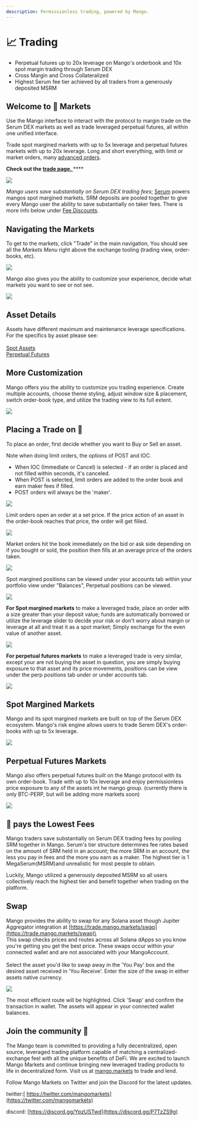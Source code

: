 ```yaml
---
description: Permissionless trading, powered by Mango.
---
```


# 📈 Trading

* Perpetual futures up to 20x leverage on Mango's orderbook and 10x spot margin trading through Serum DEX
* Cross Margin and Cross Collateralized&#x20;
* Highest Serum fee tier achieved by all traders from a generously deposited MSRM&#x20;

## **Welcome to** 🥭 Market**s**

Use the Mango interface to interact with the protocol to margin trade on the Serum DEX markets as well as trade leveraged perpetual futures, all within one unified interface.&#x20;

Trade spot margined markets with up to 5x leverage and perpetual futures markets with up to 20x leverage. Long and short everything, with limit or market orders, many [advanced orders](../faqs/trade-order-types.md).&#x20;

**Check out the** [**trade page.** ](https://trade.mango.markets)****

![](../.gitbook/assets/tradeee.png)

_Mango users save substantially on Serum DEX trading fees_; [Serum](https://projectserum.com) powers mangos spot margined markets. SRM deposits are pooled together to give every Mango user the ability to save substantially on taker fees. There is more info below under [Fee Discounts](getting-started.md#how-to-view-fee-discounts-contribute-srm).&#x20;

## **Navigating the Markets**

To get to the markets, click "Trade" in the main navigation, You should see all the _Markets Menu_ right above the exchange tooling (trading view, order-books, etc).

![](../.gitbook/assets/markets.png)

Mango also gives you the ability to customize your experience, decide what markets you want to see or not see. &#x20;

![](../.gitbook/assets/markets2.png)

## Asset Details&#x20;

Assets have different maximum and maintenance leverage specifications. For  the specifics by asset please see: \
\
[Spot Assets](../mango/token-specs.md) \
[Perpetual Futures](../mango/perp-contract-specs.md) &#x20;

## More Customization&#x20;

Mango offers you the ability to customize you trading experience. Create multiple accounts, choose theme styling, adjust window size & placement, switch order-book type, and utilize the trading view to its full extent.

![](../.gitbook/assets/customize.png)

## Placing a Trade on 🥭&#x20;

To place an order, first decide whether you want to Buy or Sell an asset.&#x20;

Note when doing limit orders, the options of POST and IOC.&#x20;

* When IOC (Immediate or Cancel) is selected - if an order is placed and not filled within seconds, it's canceled.&#x20;
* When POST is selected, limit orders are added to the order book and earn maker fees if filled.&#x20;
* POST orders will always be the 'maker'.

![](../.gitbook/assets/trademodal.png)

Limit orders open an order at a set price. If the price action of an asset in the order-book reaches that price, the order will get filled. &#x20;

![](../.gitbook/assets/market.png)

Market orders hit the book immediately on the bid or ask side depending on if you bought or sold, the position then fills at an average price of the orders taken.

![](../.gitbook/assets/limit.png)

Spot margined positions can be viewed under your accounts tab within your portfolio view under "Balances", Perpetual positions can be viewed.&#x20;

![](../.gitbook/assets/positions.png)

**For Spot margined markets** to make a leveraged trade, place an order with a size greater than your deposit value; funds are automatically borrowed or utilize the leverage slider to decide your risk or don't worry about margin or leverage at all and treat it as a spot market; Simply exchange for the even value of another asset.

![](../.gitbook/assets/sporttop.png)

**For perpetual futures markets** to make a leveraged trade is very similar, except your are not buying the asset in question, you are simply buying exposure to that asset and its price movements, positions can be view under the perp positions tab under or under accounts tab.&#x20;

![](../.gitbook/assets/perpep.png)

## Spot Margined Markets&#x20;

Mango and its spot margined markets are built on top of the Serum DEX ecosystem. Mango's risk engine allows users to trade Serem DEX's order-books with up to 5x leverage.&#x20;

![](../.gitbook/assets/sport.png)

## Perpetual Futures Markets&#x20;

Mango also offers perpetual futures built on the Mango protocol with its own order-book. Trade with up to 10x leverage and enjoy permissionless price exposure to any of the assets int he mango group. (currently there is only BTC-PERP, but will be adding more markets soon)&#x20;

![](../.gitbook/assets/perp.png)

## 🥭 **pays the Lowest Fees**&#x20;

Mango traders save substantially on Serum DEX trading fees by pooling SRM together in Mango. Serum's tier structure determines fee rates based on the amount of SRM held in an account; the more SRM in an account, the less you pay in fees and the more you earn as a maker. The highest tier is 1 MegaSerum(MSRM)and unrealistic for most people to obtain.&#x20;

Luckily, Mango utilized a generously deposited MSRM so all users collectively reach the highest tier and benefit together when trading on the platform.&#x20;

## **Swap**

Mango provides the ability to swap for any Solana asset though Jupiter Aggregator integration at  [https://trade.mango.markets/swap](https://trade.mango.markets/swap)\
\
This swap checks prices and routes across all Solana dApps so you know you're getting you get the best price. These swaps occur within your connected wallet and are not associated with your MangoAccount. \
\
Select the asset you'd like to swap away in the 'You Pay' box and the desired asset received in 'You Receive'. Enter the size of the swap in either assets native currency.&#x20;

![](<../.gitbook/assets/Screen Shot 2021-12-28 at 2.33.30 PM.png>)

The most efficient route will be highlighted. Click 'Swap' and confirm the transaction in wallet. The assets will appear in your connected wallet balances.&#x20;

## **Join the community** 👾

The Mango team is committed to providing a fully decentralized, open source, leveraged trading platform capable of matching a centralized-exchange feel with all the unique benefits of DeFi. We are excited to launch Mango Markets and continue bringing new leveraged trading products to life in decentralized form. Visit us at [mango.markets](https://mango.markets) to trade and lend.

Follow Mango Markets on Twitter and join the Discord for the latest updates.

twitter:[ https://twitter.com/mangomarkets](https://twitter.com/mangomarkets)

discord: [https://discord.gg/YpzUSTwd](https://discord.gg/P7TzZS9g)

